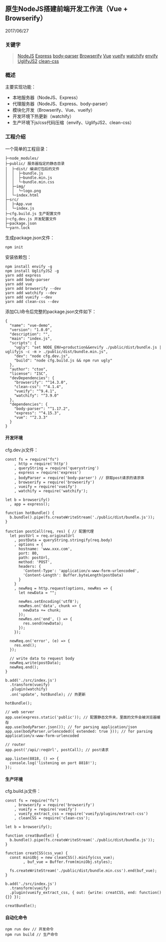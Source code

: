 ## 原生NodeJS搭建前端开发工作流（Vue + Browserify）

2017/06/27

### 关键字

>[NodeJS](https://nodejs.org/en/) [Express](http://expressjs.com/) [body-parser](https://github.com/expressjs/body-parser) [Browserify](http://browserify.org/) [Vue](https://cn.vuejs.org/) [vueify](https://github.com/vuejs/vueify) [watchify](https://github.com/substack/watchify) [envify](https://github.com/hughsk/envify) [UglifyJS2](https://github.com/mishoo/UglifyJS2) [clean-css](https://github.com/jakubpawlowicz/clean-css)

### 概述

主要实现功能：

* 本地服务器（NodeJS、Express）
* 代理服务器（NodeJS、Express、body-parser）
* 模块化开发（Browserify、Vue、vueify）
* 开发环境下热更新（watchify）
* 生产环境下js/css代码压缩（envify、UglifyJS2、clean-css）

### 工程介绍

一个简单的工程目录：

    ├─node_modules/
    ├─public/ 服务器指定的静态目录
    │  ├─dist/ 编译打包后的文件
    │  │  ├─bundle.js
    │  │  ├─bundle.min.js
    │  │  └─bundle.min.css
    │  ├─img/
    │  │  └─logo.png
    │  └─index.html
    ├─src/
    │  ├─App.vue
    │  └─index.js
    ├─cfg.build.js 生产配置文件
    ├─cfg.dev.js 开发配置文件
    ├─package.json
    └─yarn.lock

生成package.json文件：

    npm init

安装依赖包：

    npm install envify -g
    npm install UglifyJS2 -g
    yarn add express
    yarn add body-parser
    yarn add vue
    yarn add browserify --dev
    yarn add watchify --dev
    yarn add vueify --dev
    yarn add clean-css --dev

添加CLI命令后完整的package.json文件如下：

    {
      "name": "vue-demo",
      "version": "1.0.0",
      "description": "",
      "main": "index.js",
      "scripts": {
        "ugly": "set NODE_ENV=production&&envify ./public/dist/bundle.js | uglifyjs -c -m > ./public/dist/bundle.min.js",
        "dev": "node cfg.dev.js",
        "build": "node cfg.build.js && npm run ugly"
      },
      "author": "ctoo",
      "license": "ISC",
      "devDependencies": {
        "browserify": "^14.3.0",
        "clean-css": "^4.1.4",
        "vueify": "^9.4.1",
        "watchify": "^3.9.0"
      },
      "dependencies": {
        "body-parser": "^1.17.2",
        "express": "^4.15.3",
        "vue": "^2.3.3"
      }
    }

#### 开发环境

cfg.dev.js文件：

    const fs = require("fs")
        , http = require('http')
        , queryString = require('querystring')
        , express = require('express')
        , bodyParser = require('body-parser') // 获取post请求的请求体
        , browserify = require('browserify')
        , vueify = require('vueify')
        , watchify = require('watchify');

    let b = browserify()
      , app = express();

    function hotBundle() {
      b.bundle().pipe(fs.createWriteStream('./public/dist/bundle.js'));
    }

    function postCall(req, res) { // 配置代理
      let postUrl = req.originalUrl
        , postData = queryString.stringify(req.body)
        , options = {
          hostname: 'www.xxx.com',
          port: 80,
          path: postUrl,
          method: 'POST',
          headers: {
            'Content-Type': 'application/x-www-form-urlencoded',
            'Content-Length': Buffer.byteLength(postData)
          }
        }
        , newReq = http.request(options, newRes => {
          let newData = "";

          newRes.setEncoding('utf8');
          newRes.on('data', chunk => {
            newData += chunk;
          });
          newRes.on('end', () => {
            res.send(newData);
          });
        });

      newReq.on('error', (e) => {
        res.end();
      });

      // write data to request body
      newReq.write(postData);
      newReq.end();
    }

    b.add('./src/index.js')
      .transform(vueify)
      .plugin(watchify)
      .on('update', hotBundle); // 热更新

    hotBundle();

    // web server
    app.use(express.static('public')); // 配置静态文件夹，里面的文件会被浏览器缓存
    app.use(bodyParser.json()); // for parsing application/json
    app.use(bodyParser.urlencoded({ extended: true })); // for parsing application/x-www-form-urlencoded

    // router
    app.post('/api/:reqUrl', postCall); // post请求

    app.listen(8818, () => {
      console.log('listening on port 8818!');
    });

#### 生产环境

cfg.build.js文件：

    const fs = require("fs")
        , browserify = require('browserify')
        , vueify = require('vueify')
        , vueify_extract_css = require('vueify/plugins/extract-css')
        , cleanCSS = require('clean-css');

    let b = browserify();

    function creatBundle() {
      b.bundle().pipe(fs.createWriteStream('./public/dist/bundle.js'));
    }

    function creatCSS(css_vue) {
      const miniObj = new cleanCSS().minify(css_vue);
	        , buf_vue = Buffer.from(miniObj.styles);

      fs.createWriteStream('./public/dist/bundle.min.css').end(buf_vue);
    }

    b.add('./src/index.js')
      .transform(vueify)
      .plugin(vueify_extract_css, { out: {write: creatCSS, end: function(){}} });

    creatBundle();

#### 自动化命令

    npm run dev // 开发命令
    npm run build // 生产命令